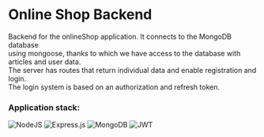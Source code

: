 # Online Shop Backend

Backend for the onlineShop application. It connects to the MongoDB database \
using mongoose, thanks to which we have access to the database with articles and user data. \
The server has routes that return individual data and enable registration and login. \
The login system is based on an authorization and refresh token.

### Application stack:
![NodeJS](https://img.shields.io/badge/node.js-6DA55F?style=for-the-badge&logo=node.js&logoColor=white)
![Express.js](https://img.shields.io/badge/express.js-%23404d59.svg?style=for-the-badge&logo=express&logoColor=%2361DAFB)
![MongoDB](https://img.shields.io/badge/MongoDB-%234ea94b.svg?style=for-the-badge&logo=mongodb&logoColor=white)
![JWT](https://img.shields.io/badge/JWT-black?style=for-the-badge&logo=JSON%20web%20tokens)
